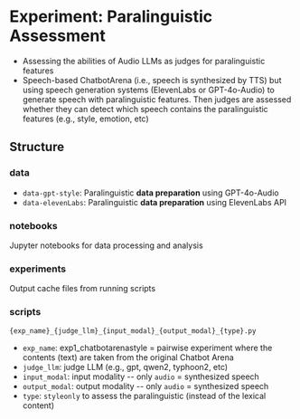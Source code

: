 


# Experiment: Paralinguistic Assessment
- Assessing the abilities of Audio LLMs as judges for paralinguistic features
- Speech-based ChatbotArena (i.e., speech is synthesized by TTS) but using speech generation systems (ElevenLabs or GPT-4o-Audio) to generate speech with paralinguistic features. Then judges are assessed whether they can detect which speech contains the paralinguistic features (e.g., style, emotion, etc)

## Structure

### data
- `data-gpt-style`: Paralinguistic **data preparation** using GPT-4o-Audio
- `data-elevenLabs`: Paralinguistic **data preparation** using ElevenLabs API

### notebooks
Jupyter notebooks for data processing and analysis

### experiments
Output cache files from running scripts

### scripts
```
{exp_name}_{judge_llm}_{input_modal}_{output_modal}_{type}.py
```
- `exp_name`: exp1_chatbotarenastyle = pairwise experiment where the contents (text) are taken from the original Chatbot Arena
- `judge_llm`: judge LLM (e.g., gpt, qwen2, typhoon2, etc)
- `input_modal`: input modality -- only `audio` = synthesized speech
- `output_modal`: output modality -- only `audio` = synthesized speech
- `type`: `styleonly` to assess the paralinguistic (instead of the lexical content)
